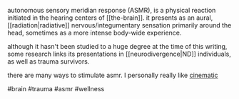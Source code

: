 autonomous sensory meridian response (ASMR), is a physical reaction initiated in the hearing centers of [[the-brain]]. it presents as an aural, [[radiation|radiative]] nervous/integumentary sensation primarily around the head, sometimes as a more intense body-wide experience.

although it hasn't been studied to a huge degree at the time of this writing, some research links its presentations in [[neurodivergence|ND]] individuals, as well as trauma survivors.

there are many ways to stimulate asmr. I personally really like [cinematic](https://www.youtube.com/watch?v=KVK24iYEQzg)

#brain #trauma #asmr #wellness

